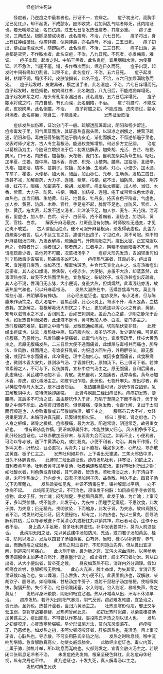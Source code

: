 <!-- { "loadSidebar": true } -->
　　　　　怪痘辨生死诀

　　怪痘者，乃逆痘之中最甚者也，形证不一，宜辨之。　　痘子初出时，面胸手足已见红点，却不起发，不成脓水，随即收敛，若加闷乱气喘者即死，此内陷证也。若无喘烦之证，名曰试痘。过五七日复发热出痘者，其痘必重。　　痘子出现，三两成丛，根脚坚硬成块者，此名痘母，不治，六七日死。　　痘子将出，身上有红肿结硬处，似瘤非瘤，似痈非痈，亦名痘母，不治，三五日死。　　痘子初出，便成血泡或水泡，随即破坏，此名烂痘，不治，二三日死。　　痘子出后，遍身都是空壳，不作脓水者，此名空痘，不治，八九日死。不死者，亦发痈毒，难调。　　痘子出现，起发之时。中陷干黑者，此名鬼痘，宜用胭脂水涂，勿使蔓延。若不急治，当靥不靥，塌，多作番次而出，绵连日久而死。　　痘子出现，起发时中间有痛如刀割者。叫哭不止，此名痘疔，不治，五六日死。　　痘子起发时，枯燥不润，塌伏不起，皮肤皱揭者，此名干痘，不治，五六日加烦满喘急而死。　　痘子起发时，皮嫩易破，摸之湿手者，此名湿痘，不治，六七日痒塌而死。　　痘子起发时，疮色娇艳，皮肉绯红者，此名嫩痘，八九日后，不能成痂痒塌死。　　痘子起发养浆之时，疮头有孔浆水漏出者，此名漏疮，五六日后痒塌死。　　痘子脓水将成之时，其疮自破，有孔而深，此名倒陷，不治。　　痘子将靥时，不能成痂，皮脱肉黑，此名倒靥，不治。　　痘子将靥之初，不能成痂，皮肉溃烂，脓水淋漓者，此名痘癞，能食生，不能食死。
　　　　　发热证治歌括

　　痘疹发热似伤寒，证治分门不一般。疏解透肌斑毒出，阴阳和畅少留连。　　痘疹毒发于里，阳气熏蒸而热，其证恶热喜露头面，以温凉之剂解之，使营卫疏通，阴阳和畅，毒由筋骨脏腑而达于肌肉皮毛，渐化而解之，不留逆郁遏于里也。　　发表时师少定方，古人专主葛根汤。能通权变知增损，何必多方立纪纲。　　治痘以葛根汤为主，今随证立增损法于后：初发热解表，加柴胡、羌活、白芷、桔梗、防风。口干渴，内热也，加葛根、天花粉、麦门冬。自利加条实黄芩生用。呕吐，加半夏、生姜。腹中痛，加木香、青皮、枳壳、山楂肉。腰痛，加独活、北细辛。头疼，加羌活、槁本、蔓荆子。惊搐，加木通、生地黄、灯心。小便少，加木通、车前子、瞿麦。大便秘，加大黄。衄血，加山栀仁、元参、生地黄。发热三四日，热甚不减，加解毒药，大力子、连翘、紫草、桔梗。疮不出，加防风、蝉蜕、荆芥穗、红花子。眼痛，加密蒙花、柴胡、龙胆草。疮出后太稠密，加人参、当归、木香、紫草、大力子、防风、桔梗。咽痛，加桔梗、连翘。疮干或带紫或色太赤者，血热也，加当归梢、生地黄、红花、地骨皮、牡丹皮。疮灰白色平陷者，气虚也，加人参、黄芪、防风、木香、官桂。手足疮不起，脾胃不足也，加防风、官桂、人参、黄芪。疮太密，起发不透又渴者，此津液不足，加人参、麦冬、天花粉。泄泻者，里虚也，加人参、白朮、诃子、白茯苓。疮不着痂者，湿热也，加防风、黄芪、官桂、白朮。　　解表升麻汤最良，红斑虽见有何妨。时师胶桂无通变，才见红斑不敢尝。　　古人谓但见红点，便不可服升麻葛根汤，恐发得表虚也。此盖为痘疏毒少者言。后人不达立言之旨，遽谓凡出痘子，才见红点，真不可服。殊不知升麻葛根汤四味，乃发表解毒，疏通血气，升降阴阳之剂。痘出太密，正宜常服以解之，令陷者升之，燥者润之，郁者疏之，过者平之，阴精不衰而阳毒不亢也。苟谓痘疏毒少者，虽他药不可服，况葛根汤乎？　　痘疹未形先发热，吉凶轻重何如别？热微毒少吉堪言，热甚毒多凶可决。　　痘疹热气甚者，其毒必多，痘出自密，宜连翘升麻汤，或如圣汤、解毒快斑汤，并合代天宣化丸主之。或有热微痘出反密者，其人必口燥渴，唇焦裂，小便赤少，大便秘，身虽不大热，却蒸蒸然，此毒深热亦深，故表不大热而里热也，宜急解之，柴胡饮子。或有热甚痘出反疏者，其人必不渴，唇润目无赤脉，大小便调，身虽大热，但熇熇然，此毒浅热亦浅，故表热里气和也，只以升麻葛根汤。　　发热大渴热在中，舌燥唇焦毒气攻。莫比寻常些小渴，养阴解毒有神功。　　此心经出痘证也。痘疹发热，有小渴者，但与陈廪米作汤饮之。若大渴嗌干，唇焦舌燥，此心火炎上，肾水不升，毒火妄蒸，血枯液耗，宜急解之，葛根解毒汤大剂饮之；不止，更加黄连以泻心火之有余，黄蘗、知母以滋肾水之不足，舌润则生，舌如芒刺则死。盖舌乃心之苗，少阴之脉荣于舌也。如发热自利而渴者，此津液不足也，黄芩散加人参、白朮、麦门冬主之。　　热时腹痛阵难禁，脏腑之中毒气侵。发散疏通如痛减，切防陷伏变非轻。　　此脾经出痘证也。诀云：发热肚中痛，斑疮腹内攻，发多防不透，发少更防痈。可见疮疹腹痛，乃恶候也。凡发热腹中便痛者，此毒气内攻也，宜发表疏里，桂枝大黄汤主之。若原无腹痛发热，二三日后大便不通而痛者，此燥屎与毒相并而痛也，胆导法、宣风散，择而用之。有谵妄狂乱者，内服退火回生丹，外用胆导法。原无腹痛，或因饮冷水而痛者，此冷痛也，理中汤加桂心。或因多食而痛者，此食积痛也，微则木香大安丸，甚则承气汤、丁香脾积丸，原物汤下。已上俱可下者。若脾胃素弱之人，不可与下，反伤脾胃，宜补中益气汤主之。原无腹痛，自利后痛者，此虚痛也，黄芪建中汤加木香、青皮。发热自利，又腹痛者，此亦毒也，黄芩汤加木香、青皮，或化毒汤主之。如疮乍出乍隐，此伏也，七物升麻丸。疮出尽者，再以神应夺命丹大发之，疮不出者勿治。　　发热腰痛最可讶，膀胱传肾变凶邪。急宜解散阴中火，莫待流殃却痛嗟。　　此肾与膀胱二经出痘证也。痘疮初发热，便腰痛，其后多不可治之证。盖由膀胱传入于肾，乃陷于至阴之下而不得升，伏于骨髓之中而不能出，故疮疹归肾者死。但觉腰痛，便急发散，令毒化解，复出于太阳而行顺道也，人参败毒散或五苓散加独活、细辛主之。　　腰痛虽云大不祥，女轻男重更消详。未婚可许真元固，已娶堪忧相火狂。　　经曰：腰者，肾之府也。乃人身之枢纽，诸骨之根柢。痘疹腰痛，最为大忌。阳道常饶，阴道常乏，故男重女轻也。　　惟有斑疹能作搐，要识病源属肝木。木能胜脾又归心，风火相争多不足。　　此肝经出痘证也，以导赤散加辰砂末，与泻青丸合而治之。如再不止，小便利者，可治以导赤散，送下牛黄清心丸，或红粉丸。小便不利者，勿治。其有不作搐，只多叫哭者，肝热也，目必直视，泻青丸；目不直视，燥渴多哭者，心热也，导赤散加黄连、栀子仁主之。　　发热吐利如并作，上下毒出无壅遏。三焦火邪热中求，日久不休脾胃弱。　　此脾胃二经出痘证也。疹疮发热吐利，非寒证，如欲止之，自利者黄芩汤，吐利者黄芩加半夏汤，吐者茱连散橘皮汤。更详审吐利所出之物：如吐酸水者，利色黄或青绿者，其气臭者，皆热也。若吐清淡之水，利下清白不臭，未可作热治之，乃内虚也，四君子汤加诃子肉、益黄散。利久不止，四君子汤送下肉豆蔻丸。　　发热谵妄如见鬼，神识不清毒在里。镇神解毒以平期，一向不休病不起。　　此纯阳无阴之证，不可治也，须审发于何脏：如目直视手寻衣领乱捻物，此发于肝，为亡魂；闷乱喘促，手捻眉目鼻面，此发于肺，为亡魄；上窜咬牙，多叫哭惊悸，或不能言，此发于心，为丧神；困睡手足瘈瘲，不思饮食，此发于脾，为失意；目无精光，畏明欲坠，下而缩身，此发于肾，为失志。故曰真脏见者不治。或发热时无此证，因大便秘结，却有之，此内热也，先以三黄丸、胆导法解利其热，后以导赤散送下牛黄清心丸或粉红丸以镇其神，病已者可治，连作不已者不治。　　身上蒸人手足厥，曾多吐利脾虚怯。补中发表要兼行，莫向人前浪饶舌。　　此纯阴无阳之证，先以黄芪建中汤加防风、羌活，或四君子汤加黄芪、桂枝、防风以发之。发后以四君子汤加黄芪、白芍药、当归、桂心以补脾胃，养气血，而助痘疮之成就也。　　发热之时血妄行，不知何道血先奔。但从鼻出宜凉解，别道来时可痛心。　　此火刑于肺，鼻为肺之窍，宜泻火凉血清肺，以黑参地黄汤调郁金末加茅根自然汁，磨京墨汁饮之。衄止者佳，衄出不已者勿治。若从口出者，从大小便出者，皆卒死之候。　　昼夜如蒸热不已，消详内外分调理。假如咽痛食难尝，急解咽喉无后悔。　　此心火亢甚，脾土益燥，为失其常，宜消详表里证候以施治也。如口燥渴，目赤唇焦，大小便不利，此表里俱热也，双解散、柴胡饮子、胆导法。如咽喉痛，甘桔汤加牛蒡子，或射干鼠粘子汤加桔梗，使咽喉爽快，胸膈开豁。失今不治，他日咽喉闭塞，水入则呛，谷入则呕，暴哑失声，悔之莫及！　　发热浑身汗漐漐，阴阳和畅宜沾湿。热从汗减毒从出，汗泻不休须早治。　　痘疹发热，若汗大出则阳气暴泄，阴气反弱，痘必难发难靥，宜急治之，调元汤，圣药也。热甚汗泄者，当归六黄汤主之。　　壮热恶寒形似疟，邪正交争营卫弱。莫将寒战妄猜疑，发热何曾闻此恶。　　如初发热时似疟，以柴葛桂枝汤加黄芪主之，疮出即愈。不可错认作寒战，妄投陈氏辛热之剂以误人也。　　发热之初便咬牙，心肝热壅势堪嗟。早分形证施方法，莫向东风恨落花。　　痘疹咬牙，乃恶候也。如发热之初，多呵欠顿闷咬牙者，肝脏风热也，羌活汤。目上窜咬牙者，心脏热也，导赤散。不可妄用陈氏辛热之剂。　　发热之时喘息频，喉中涎响势堪惊。急宜解散真高火，勿使炎威烁肺金。　　此肺经出痘证也。毒火内蒸，上熏于肺，肺焦叶举，所以喘息而涎响也。火郁则发之，宜青金散火汤主之。若眼闭口张肩息足冷者不治。　　未发痘疮先发痈，根窠坚硬色鲜红。此名痘母休轻视，纵有灵丹也不中。　　此乃逆证也，十发九死，真人解毒汤以主之。
　　　　　发热时辨生死诀

